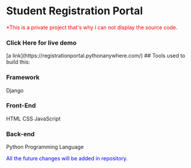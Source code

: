 # Student Registration Portal

<p style="color:red;">*This is a private project that's why i can not display the source code.</p>
<h3>Click Here for live demo</h3>
[a link](https://registrationportal.pythonanywhere.com/)
## Tools used to build this:

### Framework
Django

### Front-End
HTML
CSS
JavaScript

### Back-end
Python Programming Language

<p style="color:blue;">All the future changes will be added in repository.</p>
